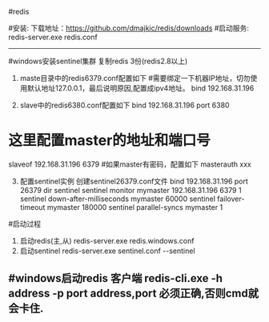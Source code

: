 #redis

#安装:
  下载地址：https://github.com/dmajkic/redis/downloads
#启动服务:
  redis-server.exe redis.conf

---
#windows安装sentinel集群
复制redis 3份(redis2.8以上)

1. maste目录中的redis6379.conf配置如下
#需要绑定一下机器IP地址，切勿使用默认地址127.0.0.1，最后说明原因,配置成ipv4地址。
bind 192.168.31.196

2. slave中的redis6380.conf配置如下
bind 192.168.31.196
port 6380
# 这里配置master的地址和端口号
slaveof 192.168.31.196 6379
#如果master有密码，配置如下
masterauth xxx

3. 配置sentinel实例
创建sentinel26379.conf文件
bind 192.168.31.196
port 26379
dir sentinel
sentinel monitor mymaster 192.168.31.196 6379 1
sentinel down-after-milliseconds mymaster 60000
sentinel failover-timeout mymaster 180000
sentinel parallel-syncs mymaster 1

#启动过程
1. 启动redis(主,从)
redis-server.exe redis.windows.conf
2. 启动sentinel
redis-server.exe sentinel.conf --sentinel

#windows启动redis 客户端
redis-cli.exe -h address -p port
address,port 必须正确,否则cmd就会卡住.
---
